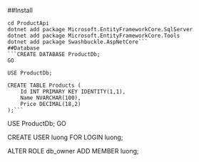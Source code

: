 ##Install
```dotnet new webapi -n ProductApi
cd ProductApi
dotnet add package Microsoft.EntityFrameworkCore.SqlServer
dotnet add package Microsoft.EntityFrameworkCore.Tools
dotnet add package Swashbuckle.AspNetCore```
##Database
```CREATE DATABASE ProductDb;
GO

USE ProductDb;

CREATE TABLE Products (
    Id INT PRIMARY KEY IDENTITY(1,1),
    Name NVARCHAR(100),
    Price DECIMAL(18,2)
);```
```
USE ProductDb;
GO

CREATE USER luong FOR LOGIN luong;

ALTER ROLE db_owner ADD MEMBER luong;
```
